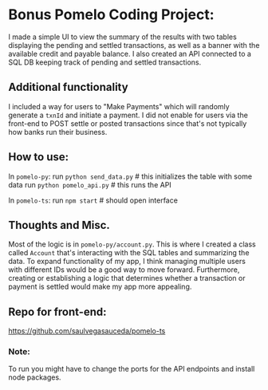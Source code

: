 # Bonus Pomelo Coding Project:

I made a simple UI to view the summary of the results with two tables displaying the pending and settled transactions, as well as a banner with the available credit and payable balance. I also created an API connected to a SQL DB keeping track of pending and settled transactions.

## Additional functionality
I included a way for users to "Make Payments" which will randomly generate a `txnId` and initiate a payment. I did not enable for users via the front-end to POST settle or posted transactions since that's not typically how banks run their business.

## How to use:
In `pomelo-py`:
    run `python send_data.py` # this initializes the table with some data
    run `python pomelo_api.py` # this runs the API

In `pomelo-ts`:
    run `npm start` # should open interface

## Thoughts and Misc.
Most of the logic is in `pomelo-py/account.py`. This is where I created a class called `Account` that's interacting with the SQL tables and summarizing the data. To expand functionality of my app, I think managing multiple users with different IDs would be a good way to move forward. Furthermore, creating or establishing a logic that determines whether a transaction or payment is settled would make my app more appealing.

## Repo for front-end:
https://github.com/saulvegasauceda/pomelo-ts

### Note:
To run you might have to change the ports for the API endpoints and install node packages.
